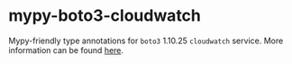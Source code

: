 # mypy-boto3-cloudwatch

Mypy-friendly type annotations for `boto3` 1.10.25 `cloudwatch` service.
More information can be found [here](https://github.com/vemel/mypy_boto3).